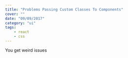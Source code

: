 ```yaml
---
title: "Problems Passing Custom Classes To Components"
cover: ""
date: "09/09/2017"
category: "ui"
tags:
    - react
    - css
---
```


You get weird issues
